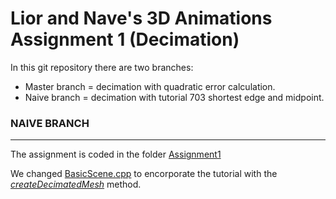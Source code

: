 # Lior and Nave's 3D Animations Assignment 1 (Decimation)

In this git repository there are two branches:
* Master branch = decimation with quadratic error calculation.
* Naive branch = decimation with tutorial 703 shortest edge and midpoint.

### NAIVE BRANCH
***********************************
The assignment is coded in the folder [Assignment1](https://github.com/ThatGuyVanquish/3DAnimation_AS1/tree/naive/tutorial/Assignment1)

We changed [BasicScene.cpp](https://github.com/ThatGuyVanquish/3DAnimation_AS1/blob/naive/tutorial/Assignment1/BasicScene.cpp) to encorporate the tutorial with the [*createDecimatedMesh*](https://github.com/ThatGuyVanquish/3DAnimation_AS1/blob/c8802bd5fbb8c1829de00ce2b1218c4ecd582ebf/tutorial/Assignment1/BasicScene.cpp#L5) method.
